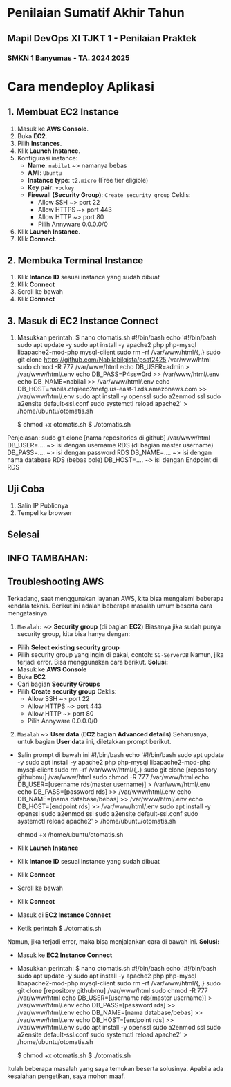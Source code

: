 # Penilaian Sumatif Akhir Tahun
## Mapil DevOps XI TJKT 1 - Penilaian Praktek
### SMKN 1 Banyumas - TA. 2024 2025


#
# Cara mendeploy Aplikasi

## 1. Membuat EC2 Instance

1. Masuk ke **AWS Console**.
2. Buka **EC2**.
3. Pilih **Instances**.
4. Klik **Launch Instance**.
5. Konfigurasi instance:
   - **Name**: `nabila1` ~> namanya bebas
   - **AMI**: `Ubuntu`
   - **Instance type**: `t2.micro` (Free tier eligible)
   - **Key pair**: `vockey`
   - **Firewall (Security Group)**: `Create security group`
       Ceklis:
     - Allow SSH ~> port 22
     - Allow HTTPS ~> port 443
     - Allow HTTP ~> port 80
     - Pilih Annyware 0.0.0.0/0
6. Klik **Launch Instance**.
5. Klik **Connect**.

## 2. Membuka Terminal Instance

1. Klik **Intance ID** sesuai instance yang sudah dibuat
2. Klik **Connect**
3. Scroll ke bawah
4. Klik **Connect**

## 3. Masuk di EC2 Instance Connect

1. Masukkan perintah:
    $ nano otomatis.sh #!/bin/bash
    echo '#!/bin/bash
    sudo apt update -y
    sudo apt install -y apache2 php php-mysql libapache2-mod-php mysql-client
    sudo rm -rf /var/www/html/{,.}
    sudo git clone https://github.com/Nabilabilqista/psat2425 /var/www/html
    sudo chmod -R 777 /var/www/html
    echo DB_USER=admin > /var/www/html/.env
    echo DB_PASS=P4ssw0rd  >> /var/www/html/.env
    echo DB_NAME=nabila1  >> /var/www/html/.env
    echo DB_HOST=nabila.ctqieeo2mefg.us-east-1.rds.amazonaws.com >> /var/www/html/.env
    sudo apt install -y openssl
    sudo a2enmod ssl
    sudo a2ensite default-ssl.conf
    sudo systemctl reload apache2' > /home/ubuntu/otomatis.sh

    $ chmod +x otomatis.sh
    $ ./otomatis.sh

  Penjelasan:
    sudo git clone [nama repositories di github] /var/www/html
    DB_USER=....  ~> isi dengan username RDS (di bagian master username)
    DB_PASS=....  ~> isi dengan password RDS
    DB_NAME=....  ~> isi dengan nama database RDS (bebas bole)
    DB_HOST=....  ~> isi dengan Endpoint di RDS

## Uji Coba
1. Salin IP Publicnya
2. Tempel ke browser

## Selesai

## INFO TAMBAHAN:
## Troubleshooting AWS
Terkadang, saat menggunakan layanan AWS, kita bisa mengalami beberapa kendala teknis. Berikut ini adalah beberapa masalah umum beserta cara mengatasinya.

1. `Masalah:` ~> **Security group** (di bagian **EC2**)
Biasanya jika sudah punya security group, kita bisa hanya dengan:
- Pilih **Select existing security group**
- Pilih security group yang ingin di pakai, contoh: `SG-ServerDB`
Namun, jika terjadi error. Bisa menggunakan cara berikut. 
   **Solusi:**
- Masuk ke **AWS Console**
- Buka **EC2**
- Cari bagian **Security Groups**
- Pilih **Create security group**
    Ceklis:
   - Allow SSH ~> port 22
   - Allow HTTPS ~> port 443
   - Allow HTTP ~> port 80
   - Pilih Annyware 0.0.0.0/0

2. `Masalah` ~> **User data** (**EC2** bagian **Advanced details**)
Seharusnya, untuk bagian **User data** ini, diletakkan prompt berikut.
- Salin prompt di bawah ini
  #!/bin/bash
  echo '#!/bin/bash
  sudo apt update -y
  sudo apt install -y apache2 php php-mysql libapache2-mod-php mysql-client
  sudo rm -rf /var/www/html/{,.}
  sudo git clone [repository githubmu] /var/www/html
  sudo chmod -R 777 /var/www/html
  echo DB_USER=[username rds(master username)] > /var/www/html/.env
  echo DB_PASS=[password rds]  >> /var/www/html/.env
  echo DB_NAME=[nama database/bebas]  >> /var/www/html/.env
  echo DB_HOST=[endpoint rds] >> /var/www/html/.env
  sudo apt install -y openssl
  sudo a2enmod ssl
  sudo a2ensite default-ssl.conf
  sudo systemctl reload apache2' > /home/ubuntu/otomatis.sh

  chmod +x /home/ubuntu/otomatis.sh 
- Klik **Launch Instance**
- Klik **Intance ID** sesuai instance yang sudah dibuat
- Klik **Connect**
- Scroll ke bawah
- Klik **Connect**
- Masuk di **EC2 Instance Connect**
- Ketik perintah
  $ ./otomatis.sh

Namun, jika terjadi error, maka bisa menjalankan cara di bawah ini.
  **Solusi:**
- Masuk ke **EC2 Instance Connect**
- Masukkan perintah:
  $ nano otomatis.sh #!/bin/bash
  echo '#!/bin/bash
  sudo apt update -y
  sudo apt install -y apache2 php php-mysql libapache2-mod-php mysql-client
  sudo rm -rf /var/www/html/{,.}
  sudo git clone [repository githubmu] /var/www/html
  sudo chmod -R 777 /var/www/html
  echo DB_USER=[username rds(master username)] > /var/www/html/.env
  echo DB_PASS=[password rds]  >> /var/www/html/.env
  echo DB_NAME=[nama database/bebas]  >> /var/www/html/.env
  echo DB_HOST=[endpoint rds] >> /var/www/html/.env
  sudo apt install -y openssl
  sudo a2enmod ssl
  sudo a2ensite default-ssl.conf
  sudo systemctl reload apache2' > /home/ubuntu/otomatis.sh

  $ chmod +x otomatis.sh
  $ ./otomatis.sh

Itulah beberapa masalah yang saya temukan beserta solusinya.
Apabila ada kesalahan pengetikan, saya mohon maaf.